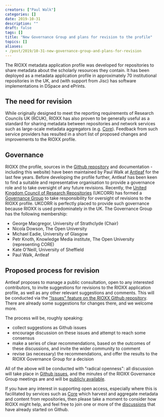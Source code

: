 ```yaml
---
creators: ["Paul Walk"]
categories: []
date: 2019-10-31
description: ""
draft: false
tags: []
title: "New Governance Group and plans for revision to the profile"
topics: []
aliases:
- /post/2019/10-31-new-governance-group-and-plans-for-revision
---
```


The RIOXX metadata application profile was developed for repositories to share metadata about the scholarly resources they contain. It has been deployed as a metadata application profile in approximately 70 institutional repositories in the UK, and (with support from Jisc) has software implementations in DSpace and ePrints.

## The need for revision
While originally designed to meet the reporting requirements of Research Councils UK (RCUK), RIOXX has also proven to be generally useful as a standard for sharing metadata between repositories and network services such as large-scale metadata aggregators (e.g. [Core](https://core.ac.uk)). Feedback from such service providers has resulted in a short list of proposed changes and improvements to the RIOXX profile.

## Governance
RIOXX (the profile, sources in the [Github repository](https://github.com/antleaf/rioxx) and documentation - including this website) have been maintained by Paul Walk at [Antleaf](http://www.antleaf.com) for the last few years. Before developing the profile further, Antleaf has been keen to find a suitable and representative organisation to provide a governance role and to take oversight of any future revisions. Recently, the [United Kingdom Council of Research Repositories](https://www.ukcorr.org) (UKCORR) has formed a [Governance Group](http://www.rioxx.net/governance/) to take responsibility for oversight of revisions to the RIOXX profile. UKCORR is perfectly placed to provide such governance because RIOXX is used predominately in the UK. The Governance Group has the following membership:

* George Macgregor, University of Strathclyde (Chair)
* Nicola Dowson, The Open University
* Michael Eadie, University of Glasgow
* Petr Knoth, Knowledge Media institute, The Open University (representing CORE)
* Kate O'Neill, University of Sheffield
* Paul Walk, Antleaf

## Proposed process for revision
Antleaf proposes to manage a public consultation, open to any interested contributors, to invite suggestions for revisions to the RIOXX application profile, as well as any other relevant suggestions and comments. This will be conducted via the ["Issues" feature on the RIOXX Github repository](https://github.com/antleaf/rioxx/issues). There are already some suggestions for changes there, and we welcome more.

The process will be, roughly speaking:
* collect suggestions as Github issues
* encourage discussion on these issues and attempt to reach some consensus
* make a series of clear recommendations, based on the outcomes of these discussions, and invite the wider community to comment
* revise (as necessary) the recommendations, and offer the results to the RIOXX Governance Group for a decision

All of the above will be conducted with "radical openness": all discussion will take place in [Github issues](https://github.com/antleaf/rioxx/issues), and the minutes of the RIOXX Governance Group meetings are and will be [publicly available](http://www.rioxx.net/governance/).

If you have any interest in supporting open access, especially where this is facilitated by services such as [Core](https://core.ac.uk) which harvest and aggregate metadata and content from repositories, then please take a moment to consider how RIOXX might help, and feel free to join one or more of the [discussions](https://github.com/antleaf/rioxx/issues) that have already started on Github.



